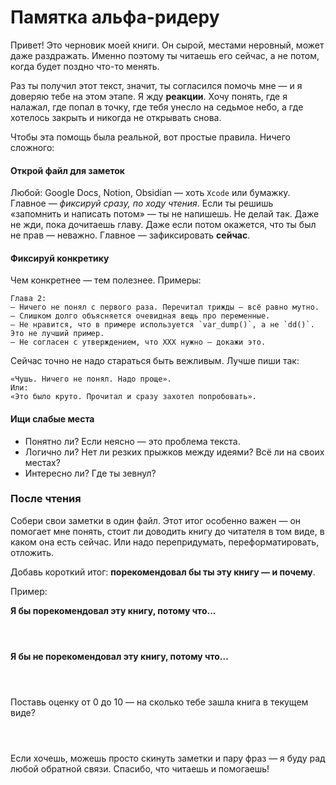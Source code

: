 # Памятка альфа-ридеру

Привет! Это черновик моей книги. Он сырой, местами неровный, может даже раздражать. 
Именно поэтому ты читаешь его сейчас, а не потом, когда будет поздно что-то менять.

Раз ты получил этот текст, значит, ты согласился помочь мне — и я доверяю тебе на этом этапе.
Я жду **реакции**. Хочу понять, где я налажал, где попал в точку, где тебя унесло на седьмое небо, а где хотелось закрыть и никогда не открывать снова.

Чтобы эта помощь была реальной, вот простые правила. Ничего сложного:

#### Открой файл для заметок

Любой: Google Docs, Notion, Obsidian — хоть `Xcode` или бумажку. Главное — *фиксируй сразу, по ходу чтения*.
Если ты решишь «запомнить и написать потом» — ты не напишешь. Не делай так. Даже не жди, пока дочитаешь главу.
Даже если потом окажется, что ты был не прав — неважно. Главное — зафиксировать **сейчас**.

#### Фиксируй конкретику
Чем конкретнее — тем полезнее. Примеры:

```text
Глава 2:
– Ничего не понял с первого раза. Перечитал трижды — всё равно мутно.
– Слишком долго объясняется очевидная вещь про переменные.
– Не нравится, что в примере используется `var_dump()`, а не `dd()`. Это не лучший пример.
– Не согласен с утверждением, что XXX нужно — докажи это.
```

Сейчас точно не надо стараться быть вежливым. Лучше пиши так:

```text
«Чушь. Ничего не понял. Надо проще».
Или:
«Это было круто. Прочитал и сразу захотел попробовать».
```

#### Ищи слабые места

* Понятно ли? Если неясно — это проблема текста.
* Логично ли? Нет ли резких прыжков между идеями? Всё ли на своих местах?
* Интересно ли? Где ты зевнул?

### После чтения

Собери свои заметки в один файл.
Этот итог особенно важен — он помогает мне понять, стоит ли доводить книгу до читателя в том виде, в каком она есть
сейчас. Или надо перепридумать, переформатировать, отложить.

Добавь короткий итог: **порекомендовал бы ты эту книгу — и почему**.

Пример:

**Я бы порекомендовал эту книгу, потому что...**

```text



```

**Я бы не порекомендовал эту книгу, потому что...**

```text



```

Поставь оценку от 0 до 10 — на сколько тебе зашла книга в текущем виде?

```text



```

Если хочешь, можешь просто скинуть заметки и пару фраз — я буду рад любой обратной связи.
Спасибо, что читаешь и помогаешь!